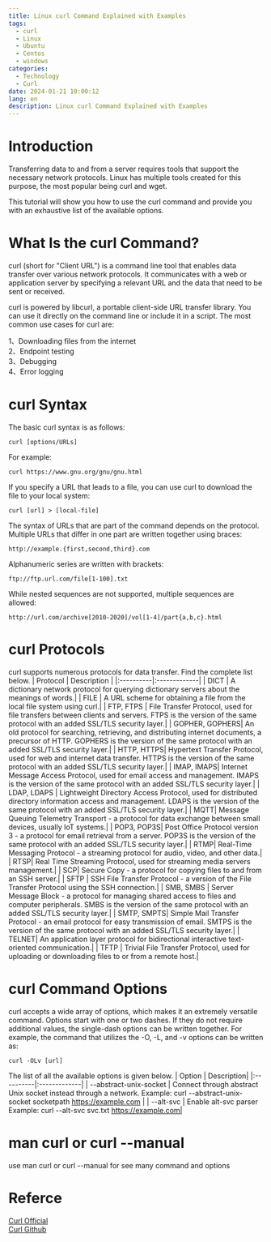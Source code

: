 ```yaml
---
title: Linux curl Command Explained with Examples
tags:
  - curl
  - Linux
  - Ubuntu
  - Centos
  - windows
categories:
  - Technology
  - Curl
date: 2024-01-21 10:00:12
lang: en
description: Linux curl Command Explained with Examples
---
```

# Introduction
Transferring data to and from a server requires tools that support the necessary network protocols. Linux has multiple tools created for this purpose, the most popular being curl and wget.

This tutorial will show you how to use the curl command and provide you with an exhaustive list of the available options.

# What Is the curl Command?
curl (short for "Client URL") is a command line tool that enables data transfer over various network protocols. It communicates with a web or application server by specifying a relevant URL and the data that need to be sent or received.

curl is powered by libcurl, a portable client-side URL transfer library. You can use it directly on the command line or include it in a script. The most common use cases for curl are:

1、Downloading files from the internet  
2、Endpoint testing  
3、Debugging  
4、Error logging  

# curl Syntax
The basic curl syntax is as follows:
```
curl [options/URLs]
```
For example:
```
curl https://www.gnu.org/gnu/gnu.html
```
If you specify a URL that leads to a file, you can use curl to download the file to your local system:
```
curl [url] > [local-file]
```
The syntax of URLs that are part of the command depends on the protocol. Multiple URLs that differ in one part are written together using braces:
```
http://example.{first,second,third}.com
```
Alphanumeric series are written with brackets:
```
ftp://ftp.url.com/file[1-100].txt
```
While nested sequences are not supported, multiple sequences are allowed:
```
http://url.com/archive[2010-2020]/vol[1-4]/part{a,b,c}.html
```
# curl Protocols
curl supports numerous protocols for data transfer. Find the complete list below.
| Protocol	| Description | 
|:----------|:-------------|
| DICT	| A dictionary network protocol for querying dictionary servers about the meanings of words.| 
| FILE	| A URL scheme for obtaining a file from the local file system using curl.| 
| FTP, FTPS	| File Transfer Protocol, used for file transfers between clients and servers. FTPS is the version of the same protocol with an added SSL/TLS security layer.| 
| GOPHER, GOPHERS| 	An old protocol for searching, retrieving, and distributing internet documents, a precursor of HTTP. GOPHERS is the version of the same protocol with an added SSL/TLS security layer.| 
| HTTP, HTTPS| 	Hypertext Transfer Protocol, used for web and internet data transfer. HTTPS is the version of the same protocol with an added SSL/TLS security layer.| 
| IMAP, IMAPS| 	Internet Message Access Protocol, used for email access and management. IMAPS is the version of the same protocol with an added SSL/TLS security layer.| 
| LDAP, LDAPS	| Lightweight Directory Access Protocol, used for distributed directory information access and management. LDAPS is the version of the same protocol with an added SSL/TLS security layer.| 
| MQTT| 	Message Queuing Telemetry Transport - a protocol for data exchange between small devices, usually IoT systems.| 
| POP3, POP3S| 	Post Office Protocol version 3 - a protocol for email retrieval from a server. POP3S is the version of the same protocol with an added SSL/TLS security layer.| 
| RTMP| 	Real-Time Messaging Protocol - a streaming protocol for audio, video, and other data.| 
| RTSP| 	Real Time Streaming Protocol, used for streaming media servers management.| 
| SCP| 	Secure Copy - a protocol for copying files to and from an SSH server.| 
| SFTP	| SSH File Transfer Protocol - a version of the File Transfer Protocol using the SSH connection.| 
| SMB, SMBS	| Server Message Block - a protocol for managing shared access to files and computer peripherals. SMBS is the version of the same protocol with an added SSL/TLS security layer.| 
| SMTP, SMPTS| 	Simple Mail Transfer Protocol - an email protocol for easy transmission of email. SMTPS is the version of the same protocol with an added SSL/TLS security layer.| 
| TELNET| 	An application layer protocol for bidirectional interactive text-oriented communication.| 
| TFTP	| Trivial File Transfer Protocol, used for uploading or downloading files to or from a remote host.| 

# curl Command Options
curl accepts a wide array of options, which makes it an extremely versatile command. Options start with one or two dashes. If they do not require additional values, the single-dash options can be written together. For example, the command that utilizes the -O, -L, and -v options can be written as:
```
curl -OLv [url]
```
The list of all the available options is given below.
| Option	| Description| 
|:----------|:-------------|
| --abstract-unix-socket <path>  | 	Connect through abstract Unix socket instead through a network. Example: curl --abstract-unix-socket socketpath https://example.com | 
| --alt-svc <file name>	| Enable alt-svc parser Example: curl --alt-svc svc.txt https://example.com| 
# man curl or curl --manual
use man curl or curl --manual for see many command and options

# Referce
[Curl Official](https://curl.se/)  
[Curl Github](https://github.com/curl/curl)